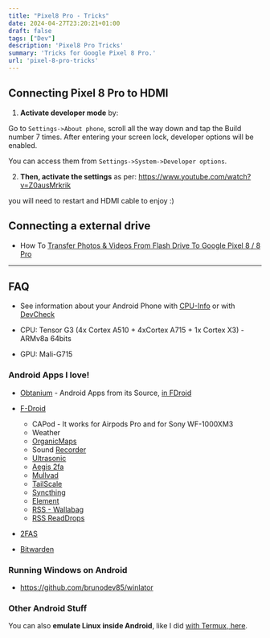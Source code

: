 ```yaml
---
title: "Pixel8 Pro - Tricks"
date: 2024-04-27T23:20:21+01:00
draft: false
tags: ["Dev"]
description: 'Pixel8 Pro Tricks'
summary: 'Tricks for Google Pixel 8 Pro.'
url: 'pixel-8-pro-tricks'
---
```



## Connecting Pixel 8 Pro to HDMI

1. **Activate developer mode** by: 

Go to `Settings->About phone`, scroll all the way down and tap the Build number 7 times. After entering your screen lock, developer options will be enabled.

You can access them from `Settings->System->Developer options`. 

2. **Then, activate the settings** as per: https://www.youtube.com/watch?v=Z0ausMrkrik

you will need to restart and HDMI cable to enjoy :)

## Connecting a external drive

* How To [Transfer Photos & Videos From Flash Drive To Google Pixel 8 / 8 Pro](https://www.youtube.com/watch?v=iF0mmzGUSnc)


---

## FAQ

* See information about your Android Phone with [CPU-Info](https://play.google.com/store/apps/details?id=com.kgurgul.cpuinfo&hl=es) or with [DevCheck](https://play.google.com/store/apps/details?id=flar2.devcheck)

* CPU: Tensor G3 (4x Cortex A510 + 4xCortex A715 + 1x Cortex X3) - ARMv8a 64bits
* GPU: Mali-G715

### Android Apps I love!

* [Obtanium](https://github.com/ImranR98/Obtainium) - Android Apps from its Source, [in FDroid](https://f-droid.org/es/packages/dev.imranr.obtainium.fdroid/)
* [F-Droid](https://f-droid.org/es/)
    * CAPod - It works for Airpods Pro and for Sony WF-1000XM3
    * Weather
    * [OrganicMaps](https://f-droid.org/es/packages/app.organicmaps/)
    * Sound [Recorder](https://f-droid.org/es/packages/com.danielkim.soundrecorder/)
    * [Ultrasonic](https://f-droid.org/es/packages/org.moire.ultrasonic/)
    * [Aegis 2fa](https://f-droid.org/es/packages/com.beemdevelopment.aegis/)
    * [Mullvad](https://f-droid.org/es/packages/net.mullvad.mullvadvpn/)
    * [TailScale](https://f-droid.org/es/packages/com.tailscale.ipn/)
    * [Syncthing](https://f-droid.org/es/packages/com.nutomic.syncthingandroid/)
    * [Element](https://f-droid.org/es/packages/im.vector.app/)
    * [RSS - Wallabag](https://f-droid.org/es/packages/fr.gaulupeau.apps.InThePoche/)
    * [RSS ReadDrops](https://f-droid.org/es/packages/com.readrops.app/)

* [2FAS](https://play.google.com/store/apps/details?id=com.twofasapp)
* [Bitwarden](https://play.google.com/store/apps/details?id=com.x8bit.bitwarden)


### Running Windows on Android

* https://github.com/brunodev85/winlator


### Other Android Stuff

You can also **emulate Linux inside Android**, like I did [with Termux, here](https://jalcocert.github.io/Linux/docs/privacy/android/#how-to-use-linux-on-android-with-termux).
